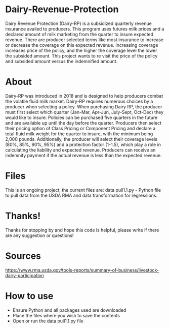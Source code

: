 # Dairy-Revenue-Protection
Dairy Revenue Protection (Dairy-RP) is a subsidized quarterly revenue insurance availed to producers. This program uses futures milk prices and a declared amount of milk marketing from the quarter to insure expected revenue. There are producer selected terms like most insurance to increase or decrease the coverage on this expected revenue. Increasing coverage increases price of the policy, and the higher the coverage level the lower the subsided amount. This project wants to re visit the price of the policy and subsided amount versus the indemnified amount. 

# About
Dairy-RP was introduced in 2018 and is designed to help producers combat the volatile fluid milk market. Dairy-RP requires numerous choices by a producer when selecting a policy. When purchasing Dairy RP, the producer must first select which quarter (Jan-Mar, Apr-Jun, July-Sept, Oct-Dec) they would like to insure. Policies can be purchased five quarters in the future and are available up until the day before the quarter. Producers then select their pricing option of Class Pricing or Component Pricing and declare a total fluid milk weight for the quarter to insure, with the minimum being 2,000 pounds. Additionally, the producer will select their coverage levels (80%, 85%, 90%, 95%) and a protection factor (1-1.5), which play a role in calculating the liability and expected revenue. Producers can receive an indemnity payment if the actual revenue is less than the expected revenue. 

# Files
This is an ongoing project, the current files are:
data pull1.1.py - Python file to pull data from the USDA RMA and data transformation for regressions.

# Thanks!
Thanks for stopping by and hope this code is helpful, please write if there are any suggestion or questions!

# Sources 
https://www.rma.usda.gov/tools-reports/summary-of-business/livestock-dairy-participation

# How to use
- Ensure Python and all packages used are downloaded
- Place the files where you wish to save the contents
- Open or run the data pull1.1.py file
 
